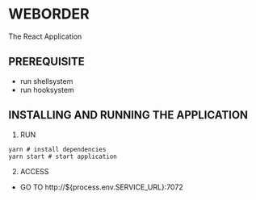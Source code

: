 # WEBORDER
The React Application

## PREREQUISITE
- run shellsystem
- run hooksystem

## INSTALLING AND RUNNING THE APPLICATION
1. RUN
```shell
yarn # install dependencies
yarn start # start application
```

2. ACCESS 
  - GO TO http://${process.env.SERVICE_URL}:7072
